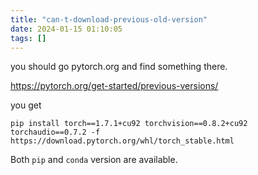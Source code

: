 ```yaml
---
title: "can-t-download-previous-old-version"
date: 2024-01-15 01:10:05
tags: []
---
```

you should go pytorch.org and find something there.

https://pytorch.org/get-started/previous-versions/

you get

```
pip install torch==1.7.1+cu92 torchvision==0.8.2+cu92 torchaudio==0.7.2 -f https://download.pytorch.org/whl/torch_stable.html
```

Both `pip` and `conda` version are available.

